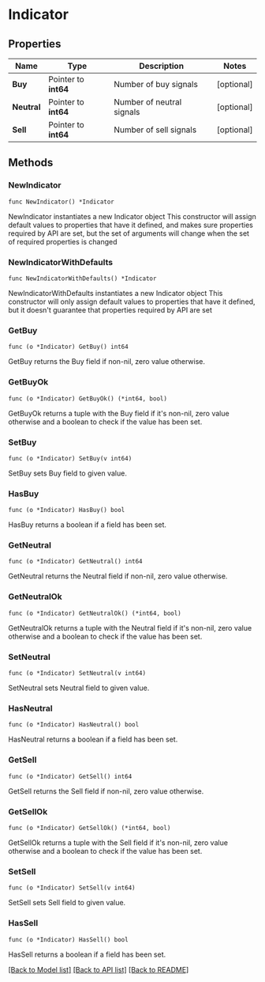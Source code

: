 # Indicator

## Properties

Name | Type | Description | Notes
------------ | ------------- | ------------- | -------------
**Buy** | Pointer to **int64** | Number of buy signals | [optional] 
**Neutral** | Pointer to **int64** | Number of neutral signals | [optional] 
**Sell** | Pointer to **int64** | Number of sell signals | [optional] 

## Methods

### NewIndicator

`func NewIndicator() *Indicator`

NewIndicator instantiates a new Indicator object
This constructor will assign default values to properties that have it defined,
and makes sure properties required by API are set, but the set of arguments
will change when the set of required properties is changed

### NewIndicatorWithDefaults

`func NewIndicatorWithDefaults() *Indicator`

NewIndicatorWithDefaults instantiates a new Indicator object
This constructor will only assign default values to properties that have it defined,
but it doesn't guarantee that properties required by API are set

### GetBuy

`func (o *Indicator) GetBuy() int64`

GetBuy returns the Buy field if non-nil, zero value otherwise.

### GetBuyOk

`func (o *Indicator) GetBuyOk() (*int64, bool)`

GetBuyOk returns a tuple with the Buy field if it's non-nil, zero value otherwise
and a boolean to check if the value has been set.

### SetBuy

`func (o *Indicator) SetBuy(v int64)`

SetBuy sets Buy field to given value.

### HasBuy

`func (o *Indicator) HasBuy() bool`

HasBuy returns a boolean if a field has been set.

### GetNeutral

`func (o *Indicator) GetNeutral() int64`

GetNeutral returns the Neutral field if non-nil, zero value otherwise.

### GetNeutralOk

`func (o *Indicator) GetNeutralOk() (*int64, bool)`

GetNeutralOk returns a tuple with the Neutral field if it's non-nil, zero value otherwise
and a boolean to check if the value has been set.

### SetNeutral

`func (o *Indicator) SetNeutral(v int64)`

SetNeutral sets Neutral field to given value.

### HasNeutral

`func (o *Indicator) HasNeutral() bool`

HasNeutral returns a boolean if a field has been set.

### GetSell

`func (o *Indicator) GetSell() int64`

GetSell returns the Sell field if non-nil, zero value otherwise.

### GetSellOk

`func (o *Indicator) GetSellOk() (*int64, bool)`

GetSellOk returns a tuple with the Sell field if it's non-nil, zero value otherwise
and a boolean to check if the value has been set.

### SetSell

`func (o *Indicator) SetSell(v int64)`

SetSell sets Sell field to given value.

### HasSell

`func (o *Indicator) HasSell() bool`

HasSell returns a boolean if a field has been set.


[[Back to Model list]](../README.md#documentation-for-models) [[Back to API list]](../README.md#documentation-for-api-endpoints) [[Back to README]](../README.md)


